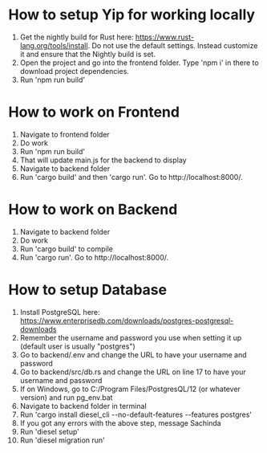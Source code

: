 <h1>How to setup Yip for working locally</h1>

1. Get the nightly build for Rust here: https://www.rust-lang.org/tools/install. Do not use the default settings. Instead customize it and ensure that the Nightly build is set.
2. Open the project and go into the frontend folder. Type 'npm i' in there to download project dependencies.
3. Run 'npm run build'

<h1>How to work on Frontend</h1>

1. Navigate to frontend folder
2. Do work
3. Run 'npm run build'
4. That will update main.js for the backend to display
5. Navigate to backend folder
6. Run 'cargo build' and then 'cargo run'. Go to http://localhost:8000/.

<h1>How to work on Backend</h1>

1. Navigate to backend folder
2. Do work
3. Run 'cargo build' to compile
4. Run 'cargo run'. Go to http://localhost:8000/.

<h1>How to setup Database</h1>

1. Install PostgreSQL here: https://www.enterprisedb.com/downloads/postgres-postgresql-downloads
2. Remember the username and password you use when setting it up (default user is usually "postgres")
3. Go to backend/.env and change the URL to have your username and password
4. Go to backend/src/db.rs and change the URL on line 17 to have your username and password
5. If on Windows, go to C:/Program Files/PostgresQL/12 (or whatever version) and run pg_env.bat 
6. Navigate to backend folder in terminal
8. Run 'cargo install diesel_cli --no-default-features --features postgres'
9. If you got any errors with the above step, message Sachinda 
10. Run 'diesel setup'
11. Run 'diesel migration run'
